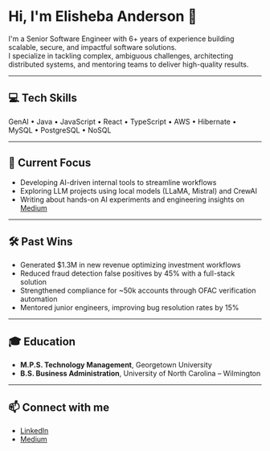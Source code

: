 # Hi, I'm Elisheba Anderson 👋

I'm a Senior Software Engineer with 6+ years of experience building scalable, secure, and impactful software solutions.  
I specialize in tackling complex, ambiguous challenges, architecting distributed systems, and mentoring teams to deliver high-quality results.

---

## 💻 Tech Skills
GenAI • Java • JavaScript • React • TypeScript • AWS • Hibernate • MySQL • PostgreSQL • NoSQL

---

## 🚀 Current Focus
- Developing AI-driven internal tools to streamline workflows
- Exploring LLM projects using local models (LLaMA, Mistral) and CrewAI
- Writing about hands-on AI experiments and engineering insights on [Medium](https://medium.com/@elisheba.t.anderson)

---

## 🛠️ Past Wins
- Generated $1.3M in new revenue optimizing investment workflows
- Reduced fraud detection false positives by 45% with a full-stack solution
- Strengthened compliance for ~50k accounts through OFAC verification automation
- Mentored junior engineers, improving bug resolution rates by 15%

---

## 🎓 Education
- **M.P.S. Technology Management**, Georgetown University
- **B.S. Business Administration**, University of North Carolina – Wilmington

---

## 📫 Connect with me
- [LinkedIn](https://linkedin.com/in/elishebawiggins)
- [Medium](https://medium.com/@elisheba.t.anderson)

